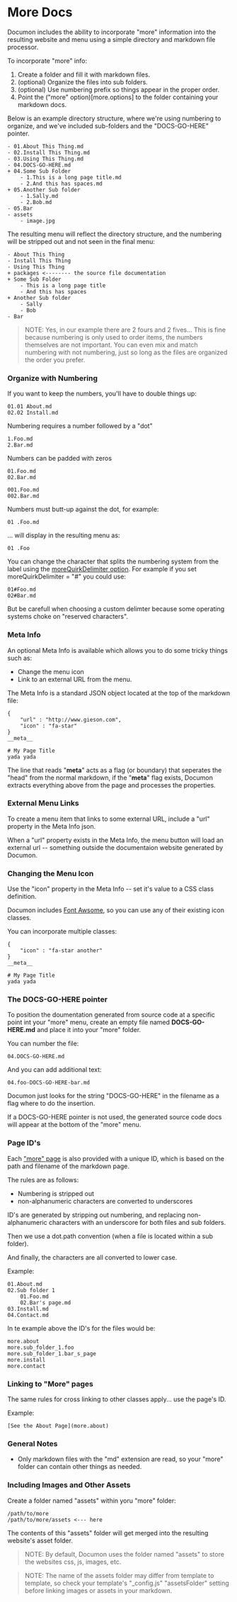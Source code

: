 # More Docs

Documon includes the ability to incorporate "more" information into the resulting website and menu using a simple directory and markdown file processor.


To incorporate "more" info:

1. Create a folder and fill it with markdown files.
2. (optional) Organize the files into sub folders.
3. (optional) Use numbering prefix so things appear in the proper order.
4. Point the ("more" option)[more.options] to the folder containing your markdown docs.

Below is an example directory structure, where we're using numbering to organize, and we've included sub-folders and the "DOCS-GO-HERE" pointer.
	
	- 01.About This Thing.md
	- 02.Install This Thing.md
	- 03.Using This Thing.md
	- 04.DOCS-GO-HERE.md
	+ 04.Some Sub Folder
		- 1.This is a long page title.md
		- 2.And this has spaces.md
	+ 05.Another Sub folder
	    - 1.Sally.md
	    - 2.Bob.md
	- 05.Bar
	- assets
		- image.jpg

The resulting menu will reflect the directory structure, and the numbering will be stripped out and not seen in the final menu:

	- About This Thing
	- Install This Thing
	- Using This Thing
	+ packages <-------- the source file documentation
	+ Some Sub Folder
		- This is a long page title
		- And this has spaces
	+ Another Sub folder
	    - Sally
	    - Bob
	- Bar



> NOTE: Yes, in our example there are 2 fours and 2 fives... This is fine because numbering is only used to order items, the numbers themselves are not important. You can even mix and match numbering with not numbering, just so long as the files are organized the order you prefer.

### Organize with Numbering

 If you want to keep the numbers, you'll have to double things up:

	01.01 About.md
	02.02 Install.md

Numbering requires a number followed by a "dot"

	1.Foo.md
	2.Bar.md

Numbers can be padded with zeros

	01.Foo.md
	02.Bar.md
	
	001.Foo.md
	002.Bar.md

Numbers must butt-up against the dot, for example:

	01 .Foo.md

... will display in the resulting menu as:
	
	01 .Foo

You can change the character that splits the numbering system from the label using the [moreQuirkDelimiter option](more.options). For example if you set moreQuirkDelimiter = "#" you could use:

	01#Foo.md
	02#Bar.md

But be carefull when choosing a custom delimter because some operating systems choke on "reserved characters".


### Meta Info

An optional Meta Info is available which allows you to do some tricky things such as:

- Change the menu icon
- Link to an external URL from the menu.

The Meta Info is a standard JSON object located at the top of the markdown file:
	
	{
		"url" : "http://www.gieson.com",
		"icon" : "fa-star"
	}
	__meta__
	
	# My Page Title
	yada yada

The line that reads "__meta__" acts as a flag (or boundary) that seperates the "head" from the normal markdown, if the "__meta__" flag exists, Documon extracts everything above from the page and processes the properties.


### External Menu Links

To create a menu item that links to some external URL, include a "url" property in the Meta Info json.

When a "url" property exists in the Meta Info, the menu button will load an external url -- something outside the documentaion website generated by Documon.


### Changing the Menu Icon

Use the "icon" property in the Meta Info -- set it's value to a CSS class definition.

Documon includes <a href="http://fontawesome.io" target="_blank">Font Awsome</a>, so you can use any of their existing icon classes.

You can incorporate multiple classes:
	
	{
		"icon" : "fa-star another"
	}
	__meta__
	
	# My Page Title
	yada yada
	



### The DOCS-GO-HERE pointer

To position the doumentation generated from source code at a specific point int your "more" menu, create an empty file named __DOCS-GO-HERE.md__ and place it into your "more" folder.

You can number the file:

	04.DOCS-GO-HERE.md

And you can add additional text:

	04.foo-DOCS-GO-HERE-bar.md

Documon just looks for the string "DOCS-GO-HERE" in the filename as a flag where to do the insertion.

If a DOCS-GO-HERE pointer is not used, the generated source code docs will appear at the bottom of the "more" menu.






### Page ID's

Each ["more" page](more.more_docs) is also provided with a unique ID, which is based on the path and filename of the markdown page.

The rules are as follows:

- Numbering is stripped out
- non-alphanumeric characters are converted to underscores

ID's are generated by stripping out numbering, and replacing non-alphanumeric characters with an underscore for both files and sub folders.

Then we use a dot.path convention (when a file is located within a sub folder).

And finally, the characters are all converted to lower case.

Example:

	01.About.md
	02.Sub folder 1
		01.Foo.md
		02.Bar's page.md
	03.Install.md
	04.Contact.md
	
In te example above the ID's for the files would be:

	more.about
	more.sub_folder_1.foo
	more.sub_folder_1.bar_s_page
	more.install
	more.contact


### Linking to "More" pages

The same rules for cross linking to other classes apply... use the page's ID. 

Example:

	[See the About Page](more.about)




### General Notes

- Only markdown files with the "md" extension are read, so your "more" folder can contain other things as needed.


### Including Images and Other Assets

Create a folder named "assets" within yoru "more" folder:

	/path/to/more
	/path/to/more/assets <--- here

The contents of this "assets" folder will get merged into the resulting website's asset folder.

> NOTE: By default, Documon uses the folder named "assets" to store the websites css, js, images, etc.

> NOTE: The name of the assets folder may differ from template to template, so check your template's "_config.js" "assetsFolder" setting before linking images or assets in your markdown.

